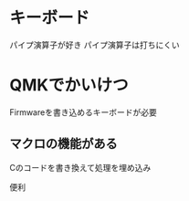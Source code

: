 # キーボード

パイプ演算子が好き
パイプ演算子は打ちにくい

# QMKでかいけつ

Firmwareを書き込めるキーボードが必要

## マクロの機能がある

Cのコードを書き換えて処理を埋め込み

便利
